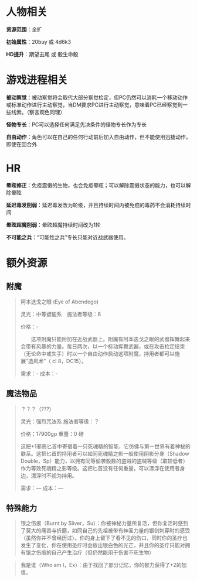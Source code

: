 # 人物相关

**资源范围**：全扩

**初始属性**：20buy 或 4d6k3

**HD提升**：期望去尾 或 骰生命骰

# 游戏进程相关

**被动察觉**：被动察觉将会取代大部分察觉检定，但PC仍然可以消耗一个移动动作或标准动作进行主动察觉，当DM要求PC进行主动察觉，意味着PC已经察觉到一些线索。（察言观色同理）

**怪物专长**：PC可以选择任何满足先决条件的怪物专长作为专长

**自由动作**：角色可以在自己的任何行动前后加入自由动作，但不能使用迅捷动作，即使在回合外

# HR

**晕眩修正**：免疫震慑的生物，也会免疫晕眩；可以解除震慑状态的能力，也可以解除晕眩

**延迟毒发削弱**：延迟毒发改为轮级，并且持续时间内被免疫的毒药不会消耗持续时间

**晕眩超魔削弱**：晕眩超魔持续时间改为1轮

**不可能之兵**：“可能性之兵”专长只能对近战武器使用。

# 额外资源

## 附魔

> 阿本迭戈之眼 (Eye of Abendego)
>
> 灵光：中等塑能系　施法者等级：8
>
> 价格：-
>
> 　　这项附魔只能附加在近战武器上。附魔有阿本迭戈之眼的武器挥舞起来会带有风暴的力量。每日两次，以一个标动挥舞武器，或在攻击检定结束（无论命中或失手）时以一个自由动作启动这项附魔，持用者都可以施展“造风术”（ cl 8，DC15）。
>
> 需求：-
> 成本：-

## 魔法物品

> ？？？（???）
>
> 灵光：强烈咒法系	施法者等级：？
>
> 价格：17900gp	重量：0 磅
> 	
>
> 这把+1邪恶匕首中寄宿着一只死魂精的智能，它仿佛与第一世界有着神秘的联系。这把匕首的持用者可以如同死魂精之影一般使用阴影分身（Shadow Double，Sp）能力，以拥有同等偷袭骰数的盗贼的盗贼等级（取较低者）作为等效死魂精之影等级。这把匕首没有任何重量，可以漂浮在使用者身边，漂浮时不视为持用。
>
> 需求：—
> 成本：—

## 特殊能力

> 银之伤痕（Burnt by Sliver，Su）：你被神秘力量所复活，但你复活时感到了莫大的痛苦与折磨，如同自己的先祖被带有神圣力量的银剑刺穿时的感受（虽然你并不曾经历过）。你的身上留下了看不见的伤口，同时你的圣疗也发生了变化，你在使用圣疗时会放出银白色的光芒，并且你的圣疗只能对拥有银之伤痕的自己产生治疗（但仍然能用于伤害不死生物）

> 我是谁（Who am I，Ex）：由于找回了部分记忆，你的智力获得了+2的加值。

